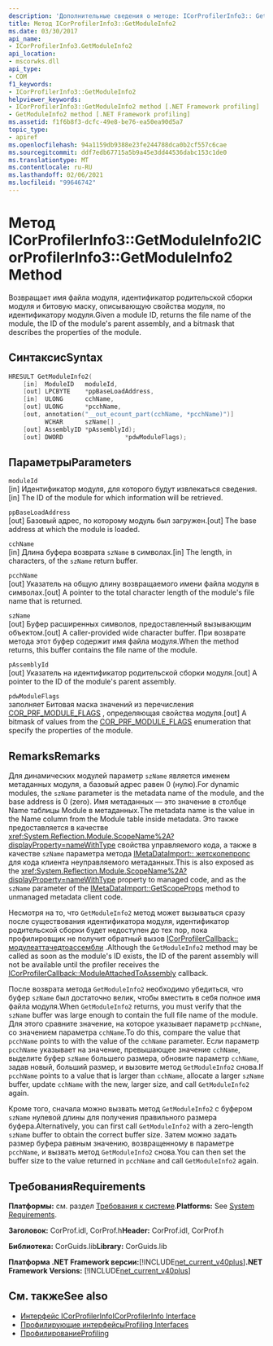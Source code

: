 ```yaml
---
description: 'Дополнительные сведения о методе: ICorProfilerInfo3:: GetModuleInfo2'
title: Метод ICorProfilerInfo3::GetModuleInfo2
ms.date: 03/30/2017
api_name:
- ICorProfilerInfo3.GetModuleInfo2
api_location:
- mscorwks.dll
api_type:
- COM
f1_keywords:
- ICorProfilerInfo3::GetModuleInfo2
helpviewer_keywords:
- ICorProfilerInfo3::GetModuleInfo2 method [.NET Framework profiling]
- GetModuleInfo2 method [.NET Framework profiling]
ms.assetid: f1f6b8f3-dcfc-49e8-be76-ea50ea90d5a7
topic_type:
- apiref
ms.openlocfilehash: 94a1159db9388e23fe244788dca0b2cf557c6cae
ms.sourcegitcommit: ddf7edb67715a5b9a45e3dd44536dabc153c1de0
ms.translationtype: MT
ms.contentlocale: ru-RU
ms.lasthandoff: 02/06/2021
ms.locfileid: "99646742"
---
```

# <a name="icorprofilerinfo3getmoduleinfo2-method"></a><span data-ttu-id="ec83c-103">Метод ICorProfilerInfo3::GetModuleInfo2</span><span class="sxs-lookup"><span data-stu-id="ec83c-103">ICorProfilerInfo3::GetModuleInfo2 Method</span></span>

<span data-ttu-id="ec83c-104">Возвращает имя файла модуля, идентификатор родительской сборки модуля и битовую маску, описывающую свойства модуля, по идентификатору модуля.</span><span class="sxs-lookup"><span data-stu-id="ec83c-104">Given a module ID, returns the file name of the module, the ID of the module's parent assembly, and a bitmask that describes the properties of the module.</span></span>  
  
## <a name="syntax"></a><span data-ttu-id="ec83c-105">Синтаксис</span><span class="sxs-lookup"><span data-stu-id="ec83c-105">Syntax</span></span>  
  
```cpp  
HRESULT GetModuleInfo2(  
    [in]  ModuleID   moduleId,  
    [out] LPCBYTE    *ppBaseLoadAddress,  
    [in]  ULONG      cchName,  
    [out] ULONG      *pcchName,  
    [out, annotation("__out_ecount_part(cchName, *pcchName)")]  
          WCHAR      szName[] ,  
    [out] AssemblyID *pAssemblyId);  
    [out] DWORD                 *pdwModuleFlags);  
```  
  
## <a name="parameters"></a><span data-ttu-id="ec83c-106">Параметры</span><span class="sxs-lookup"><span data-stu-id="ec83c-106">Parameters</span></span>  

 `moduleId`  
 <span data-ttu-id="ec83c-107">[in] Идентификатор модуля, для которого будут извлекаться сведения.</span><span class="sxs-lookup"><span data-stu-id="ec83c-107">[in] The ID of the module for which information will be retrieved.</span></span>  
  
 `ppBaseLoadAddress`  
 <span data-ttu-id="ec83c-108">[out] Базовый адрес, по которому модуль был загружен.</span><span class="sxs-lookup"><span data-stu-id="ec83c-108">[out] The base address at which the module is loaded.</span></span>  
  
 `cchName`  
 <span data-ttu-id="ec83c-109">[in] Длина буфера возврата `szName` в символах.</span><span class="sxs-lookup"><span data-stu-id="ec83c-109">[in] The length, in characters, of the `szName` return buffer.</span></span>  
  
 `pcchName`  
 <span data-ttu-id="ec83c-110">[out] Указатель на общую длину возвращаемого имени файла модуля в символах.</span><span class="sxs-lookup"><span data-stu-id="ec83c-110">[out] A pointer to the total character length of the module's file name that is returned.</span></span>  
  
 `szName`  
 <span data-ttu-id="ec83c-111">[out] Буфер расширенных символов, предоставленный вызывающим объектом.</span><span class="sxs-lookup"><span data-stu-id="ec83c-111">[out] A caller-provided wide character buffer.</span></span> <span data-ttu-id="ec83c-112">При возврате метода этот буфер содержит имя файла модуля.</span><span class="sxs-lookup"><span data-stu-id="ec83c-112">When the method returns, this buffer contains the file name of the module.</span></span>  
  
 `pAssemblyId`  
 <span data-ttu-id="ec83c-113">[out] Указатель на идентификатор родительской сборки модуля.</span><span class="sxs-lookup"><span data-stu-id="ec83c-113">[out] A pointer to the ID of the module's parent assembly.</span></span>  
  
 `pdwModuleFlags`  
 <span data-ttu-id="ec83c-114">заполняет Битовая маска значений из перечисления [COR_PRF_MODULE_FLAGS](cor-prf-module-flags-enumeration.md) , определяющая свойства модуля.</span><span class="sxs-lookup"><span data-stu-id="ec83c-114">[out] A bitmask of values from the [COR_PRF_MODULE_FLAGS](cor-prf-module-flags-enumeration.md) enumeration that specify the properties of the module.</span></span>  
  
## <a name="remarks"></a><span data-ttu-id="ec83c-115">Remarks</span><span class="sxs-lookup"><span data-stu-id="ec83c-115">Remarks</span></span>  

 <span data-ttu-id="ec83c-116">Для динамических модулей параметр `szName` является именем метаданных модуля, а базовый адрес равен 0 (нулю).</span><span class="sxs-lookup"><span data-stu-id="ec83c-116">For dynamic modules, the `szName` parameter is the metadata name of the module, and the base address is 0 (zero).</span></span> <span data-ttu-id="ec83c-117">Имя метаданных — это значение в столбце Name таблицы Module в метаданных.</span><span class="sxs-lookup"><span data-stu-id="ec83c-117">The metadata name is the value in the Name column from the Module table inside metadata.</span></span> <span data-ttu-id="ec83c-118">Это также предоставляется в качестве <xref:System.Reflection.Module.ScopeName%2A?displayProperty=nameWithType> свойства управляемого кода, а также в качестве `szName` параметра метода [IMetaDataImport:: жетскопепропс](../metadata/imetadataimport-getscopeprops-method.md) для кода клиента неуправляемого метаданных.</span><span class="sxs-lookup"><span data-stu-id="ec83c-118">This is also exposed as the <xref:System.Reflection.Module.ScopeName%2A?displayProperty=nameWithType> property to managed code, and as the `szName` parameter of the [IMetaDataImport::GetScopeProps](../metadata/imetadataimport-getscopeprops-method.md) method to unmanaged metadata client code.</span></span>  
  
 <span data-ttu-id="ec83c-119">Несмотря на то, что `GetModuleInfo2` метод может вызываться сразу после существования идентификатора модуля, идентификатор родительской сборки будет недоступен до тех пор, пока профилировщик не получит обратный вызов [ICorProfilerCallback:: модулеаттачедтоассембли](icorprofilercallback-moduleattachedtoassembly-method.md) .</span><span class="sxs-lookup"><span data-stu-id="ec83c-119">Although the `GetModuleInfo2` method may be called as soon as the module's ID exists, the ID of the parent assembly will not be available until the profiler receives the [ICorProfilerCallback::ModuleAttachedToAssembly](icorprofilercallback-moduleattachedtoassembly-method.md) callback.</span></span>  
  
 <span data-ttu-id="ec83c-120">После возврата метода `GetModuleInfo2` необходимо убедиться, что буфер `szName` был достаточно велик, чтобы вместить в себя полное имя файла модуля.</span><span class="sxs-lookup"><span data-stu-id="ec83c-120">When `GetModuleInfo2` returns, you must verify that the `szName` buffer was large enough to contain the full file name of the module.</span></span> <span data-ttu-id="ec83c-121">Для этого сравните значение, на которое указывает параметр `pcchName`, со значением параметра `cchName`.</span><span class="sxs-lookup"><span data-stu-id="ec83c-121">To do this, compare the value that `pcchName` points to with the value of the `cchName` parameter.</span></span> <span data-ttu-id="ec83c-122">Если параметр `pcchName` указывает на значение, превышающее значение `cchName`, выделите буфер `szName` большего размера, обновите параметр `cchName`, задав новый, больший размер, и вызовите метод `GetModuleInfo2` снова.</span><span class="sxs-lookup"><span data-stu-id="ec83c-122">If `pcchName` points to a value that is larger than `cchName`, allocate a larger `szName` buffer, update `cchName` with the new, larger size, and call `GetModuleInfo2` again.</span></span>  
  
 <span data-ttu-id="ec83c-123">Кроме того, сначала можно вызвать метод `GetModuleInfo2` с буфером `szName` нулевой длины для получения правильного размера буфера.</span><span class="sxs-lookup"><span data-stu-id="ec83c-123">Alternatively, you can first call `GetModuleInfo2` with a zero-length `szName` buffer to obtain the correct buffer size.</span></span> <span data-ttu-id="ec83c-124">Затем можно задать размер буфера равным значению, возвращенному в параметре `pcchName`, и вызвать метод `GetModuleInfo2` снова.</span><span class="sxs-lookup"><span data-stu-id="ec83c-124">You can then set the buffer size to the value returned in `pcchName` and call `GetModuleInfo2` again.</span></span>  
  
## <a name="requirements"></a><span data-ttu-id="ec83c-125">Требования</span><span class="sxs-lookup"><span data-stu-id="ec83c-125">Requirements</span></span>  

 <span data-ttu-id="ec83c-126">**Платформы:** см. раздел [Требования к системе](../../get-started/system-requirements.md).</span><span class="sxs-lookup"><span data-stu-id="ec83c-126">**Platforms:** See [System Requirements](../../get-started/system-requirements.md).</span></span>  
  
 <span data-ttu-id="ec83c-127">**Заголовок:** CorProf.idl, CorProf.h</span><span class="sxs-lookup"><span data-stu-id="ec83c-127">**Header:** CorProf.idl, CorProf.h</span></span>  
  
 <span data-ttu-id="ec83c-128">**Библиотека:** CorGuids.lib</span><span class="sxs-lookup"><span data-stu-id="ec83c-128">**Library:** CorGuids.lib</span></span>  
  
 <span data-ttu-id="ec83c-129">**Платформа .NET Framework версии:**[!INCLUDE[net_current_v40plus](../../../../includes/net-current-v40plus-md.md)]</span><span class="sxs-lookup"><span data-stu-id="ec83c-129">**.NET Framework Versions:** [!INCLUDE[net_current_v40plus](../../../../includes/net-current-v40plus-md.md)]</span></span>  
  
## <a name="see-also"></a><span data-ttu-id="ec83c-130">См. также</span><span class="sxs-lookup"><span data-stu-id="ec83c-130">See also</span></span>

- [<span data-ttu-id="ec83c-131">Интерфейс ICorProfilerInfo</span><span class="sxs-lookup"><span data-stu-id="ec83c-131">ICorProfilerInfo Interface</span></span>](icorprofilerinfo-interface.md)
- [<span data-ttu-id="ec83c-132">Профилирующие интерфейсы</span><span class="sxs-lookup"><span data-stu-id="ec83c-132">Profiling Interfaces</span></span>](profiling-interfaces.md)
- [<span data-ttu-id="ec83c-133">Профилирование</span><span class="sxs-lookup"><span data-stu-id="ec83c-133">Profiling</span></span>](index.md)
